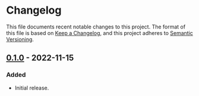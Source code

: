 # Changelog

This file documents recent notable changes to this project. The format of this
file is based on [Keep a Changelog](https://keepachangelog.com/en/1.0.0/), and
this project adheres to [Semantic
Versioning](https://semver.org/spec/v2.0.0.html).

## [0.1.0] - 2022-11-15

### Added

- Initial release.

[0.1.0]: https://github.com/aicers/roxy/tree/0.1.0
